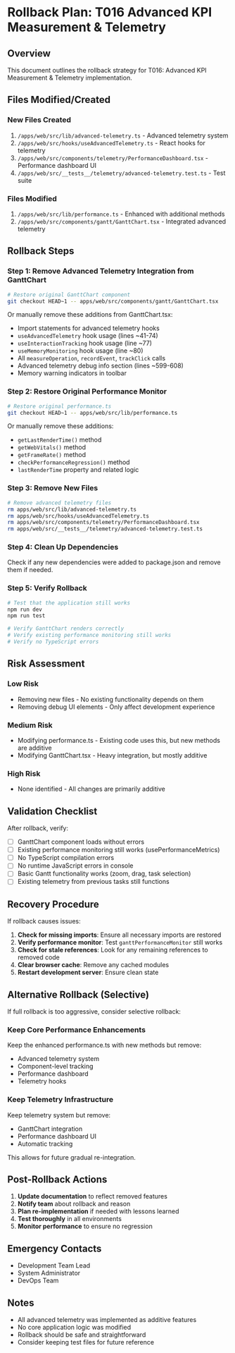# Rollback Plan: T016 Advanced KPI Measurement & Telemetry

## Overview
This document outlines the rollback strategy for T016: Advanced KPI Measurement & Telemetry implementation.

## Files Modified/Created

### New Files Created
1. `/apps/web/src/lib/advanced-telemetry.ts` - Advanced telemetry system
2. `/apps/web/src/hooks/useAdvancedTelemetry.ts` - React hooks for telemetry
3. `/apps/web/src/components/telemetry/PerformanceDashboard.tsx` - Performance dashboard UI
4. `/apps/web/src/__tests__/telemetry/advanced-telemetry.test.ts` - Test suite

### Files Modified
1. `/apps/web/src/lib/performance.ts` - Enhanced with additional methods
2. `/apps/web/src/components/gantt/GanttChart.tsx` - Integrated advanced telemetry

## Rollback Steps

### Step 1: Remove Advanced Telemetry Integration from GanttChart
```bash
# Restore original GanttChart component
git checkout HEAD~1 -- apps/web/src/components/gantt/GanttChart.tsx
```

Or manually remove these additions from GanttChart.tsx:
- Import statements for advanced telemetry hooks
- `useAdvancedTelemetry` hook usage (lines ~41-74)
- `useInteractionTracking` hook usage (line ~77)
- `useMemoryMonitoring` hook usage (line ~80)
- All `measureOperation`, `recordEvent`, `trackClick` calls
- Advanced telemetry debug info section (lines ~599-608)
- Memory warning indicators in toolbar

### Step 2: Restore Original Performance Monitor
```bash
# Restore original performance.ts
git checkout HEAD~1 -- apps/web/src/lib/performance.ts
```

Or manually remove these additions:
- `getLastRenderTime()` method
- `getWebVitals()` method  
- `getFrameRate()` method
- `checkPerformanceRegression()` method
- `lastRenderTime` property and related logic

### Step 3: Remove New Files
```bash
# Remove advanced telemetry files
rm apps/web/src/lib/advanced-telemetry.ts
rm apps/web/src/hooks/useAdvancedTelemetry.ts
rm apps/web/src/components/telemetry/PerformanceDashboard.tsx
rm apps/web/src/__tests__/telemetry/advanced-telemetry.test.ts
```

### Step 4: Clean Up Dependencies
Check if any new dependencies were added to package.json and remove them if needed.

### Step 5: Verify Rollback
```bash
# Test that the application still works
npm run dev
npm run test

# Verify GanttChart renders correctly
# Verify existing performance monitoring still works
# Verify no TypeScript errors
```

## Risk Assessment

### Low Risk
- Removing new files - No existing functionality depends on them
- Removing debug UI elements - Only affect development experience

### Medium Risk  
- Modifying performance.ts - Existing code uses this, but new methods are additive
- Modifying GanttChart.tsx - Heavy integration, but mostly additive

### High Risk
- None identified - All changes are primarily additive

## Validation Checklist

After rollback, verify:
- [ ] GanttChart component loads without errors
- [ ] Existing performance monitoring still works (usePerformanceMetrics)
- [ ] No TypeScript compilation errors
- [ ] No runtime JavaScript errors in console
- [ ] Basic Gantt functionality works (zoom, drag, task selection)
- [ ] Existing telemetry from previous tasks still functions

## Recovery Procedure

If rollback causes issues:

1. **Check for missing imports**: Ensure all necessary imports are restored
2. **Verify performance monitor**: Test `ganttPerformanceMonitor` still works
3. **Check for stale references**: Look for any remaining references to removed code
4. **Clear browser cache**: Remove any cached modules
5. **Restart development server**: Ensure clean state

## Alternative Rollback (Selective)

If full rollback is too aggressive, consider selective rollback:

### Keep Core Performance Enhancements
Keep the enhanced performance.ts with new methods but remove:
- Advanced telemetry system
- Component-level tracking
- Performance dashboard
- Telemetry hooks

### Keep Telemetry Infrastructure
Keep telemetry system but remove:
- GanttChart integration
- Performance dashboard UI
- Automatic tracking

This allows for future gradual re-integration.

## Post-Rollback Actions

1. **Update documentation** to reflect removed features
2. **Notify team** about rollback and reason
3. **Plan re-implementation** if needed with lessons learned
4. **Test thoroughly** in all environments
5. **Monitor performance** to ensure no regression

## Emergency Contacts

- Development Team Lead
- System Administrator  
- DevOps Team

## Notes

- All advanced telemetry was implemented as additive features
- No core application logic was modified
- Rollback should be safe and straightforward
- Consider keeping test files for future reference